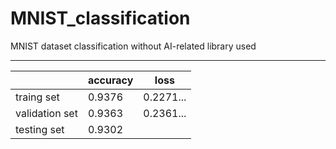 # MNIST_classification
MNIST dataset classification without AI-related library used

______________________________________________
|               |   accuracy  |     loss     | 
|---------------|-------------|--------------|
|traing set     |    0.9376   |   0.2271...  |
|validation set |    0.9363   |   0.2361...  |
|testing set    |    0.9302   |              |
